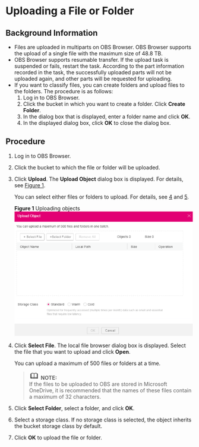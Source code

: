 # Uploading a File or Folder<a name="obs_03_0024"></a>

## Background Information<a name="section23521139144218"></a>

-   Files are uploaded in multiparts on OBS Browser. OBS Browser supports the upload of a single file with the maximum size of 48.8 TB.
-   OBS Browser supports resumable transfer. If the upload task is suspended or fails, restart the task. According to the part information recorded in the task, the successfully uploaded parts will not be uploaded again, and other parts will be requested for uploading.
-   If you want to classify files, you can create folders and upload files to the folders. The procedure is as follows:
    1.  Log in to OBS Browser.
    2.  Click the bucket in which you want to create a folder. Click  **Create Folder**.
    3.  In the dialog box that is displayed, enter a folder name and click  **OK**.
    4.  In the displayed dialog box, click  **OK**  to close the dialog box.


## Procedure<a name="section986174914385"></a>

1.  Log in to OBS Browser.
2.  Click the bucket to which the file or folder will be uploaded.
3.  Click  **Upload**. The  **Upload Object**  dialog box is displayed. For details, see  [Figure 1](#fig1511502439).

    You can select either files or folders to upload. For details, see  [4](#li1356818523426)  and  [5](#li018223074620).

    **Figure  1**  Uploading objects<a name="fig1511502439"></a>  
    ![](figures/uploading-objects-3.png "uploading-objects-3")

4.  <a name="li1356818523426"></a>Click  **Select File**. The local file browser dialog box is displayed. Select the file that you want to upload and click  **Open**.

    You can upload a maximum of 500 files or folders at a time.

    >![](public_sys-resources/icon-note.gif) **NOTE:**   
    >If the files to be uploaded to OBS are stored in Microsoft OneDrive, it is recommended that the names of these files contain a maximum of 32 characters.  

5.  <a name="li018223074620"></a>Click  **Select Folder**, select a folder, and click  **OK**.
6.  Select a storage class. If no storage class is selected, the object inherits the bucket storage class by default.
7.  Click  **OK**  to upload the file or folder.

